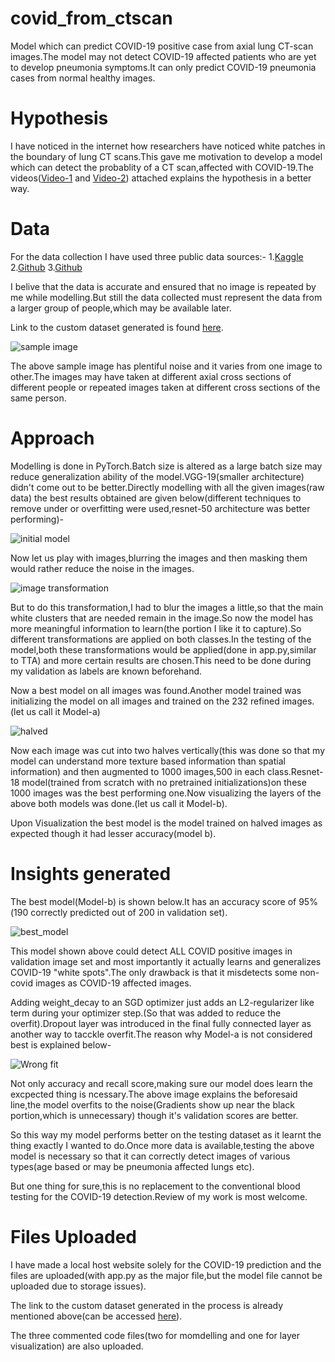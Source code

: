 # covid_from_ctscan
Model which can predict COVID-19 positive case from axial lung CT-scan images.The model may not detect COVID-19 affected patients who are yet to develop pneumonia symptoms.It can only predict COVID-19 pneumonia cases from normal healthy images. 


# Hypothesis
I have noticed in the internet how researchers have noticed white patches in the boundary of lung CT scans.This gave me motivation to develop a model which can detect the probablity of a CT scan,affected with COVID-19.The videos([Video-1](https://youtu.be/3ttAFm9wKPg) and [Video-2](https://youtu.be/xUuNr_EFlBM)) attached explains the hypothesis in a better way.

# Data
For the data collection I have used three public data sources:-
1.[Kaggle](https://www.kaggle.com/luisblanche/covidct)
2.[Github](https://github.com/ieee8023/covid-chestxray-dataset)
3.[Github](https://github.com/shervinmin/DeepCovid/tree/master/data)

I belive that the data is accurate and ensured that  no image is repeated by me while modelling.But still the data collected must represent the data from a larger group of people,which may be available later.


Link to the custom dataset generated is found [here](https://drive.google.com/open?id=1oz2m4DQ4UsKggPm76KKFTqH8Lt8JcxuF).


![sample image](https://github.com/themendu/covid_from_ctscan/blob/master/image_references/screenshots/2020.02.17.20024018-p17-61_3.png)


The above sample image has plentiful noise and it varies from one image to other.The images may have taken at different axial cross sections of different people or repeated images taken at different cross sections of the same person.

# Approach
Modelling is done in PyTorch.Batch size is altered as a large batch size may reduce generalization ability of the model.VGG-19(smaller architecture) didn't come out to be better.Directly modelling with all the given images(raw data) the best results obtained are given below(different techniques to remove under or overfitting were used,resnet-50 architecture was better performing)-

![initial model](https://github.com/themendu/covid_from_ctscan/blob/master/image_references/screenshots/Screenshot%20(38).png)


Now let us play with images,blurring the images and then masking them would rather reduce the noise in the images.


![image transformation](https://github.com/themendu/covid_from_ctscan/blob/master/image_references/screenshots/screenshot.png)


But to do this transformation,I had to blur the images a little,so that the main white clusters that are needed remain in the image.So now the model has more meaningful information to learn(the portion I like it to capture).So different transformations are applied on both classes.In the testing of the model,both these transformations would be applied(done in app.py,similar to TTA) and more certain results are chosen.This need to be done during my validation as labels are known beforehand.

Now a best model on all images was found.Another model trained was initializing the model on all images and trained on the 232 refined images.(let us call it Model-a)


![halved](https://github.com/themendu/covid_from_ctscan/blob/master/image_references/screenshots/res_pos_original_2020.01.24.919183-p27-133._a.png_6914a6da-db59-4386-a0fb-a19ff96dc0d1.png)


Now each image was cut into two halves vertically(this was done so that my model can understand more texture based information than spatial information) and then augmented to 1000 images,500 in each class.Resnet-18 model(trained from scratch with no pretrained initializations)on these 1000 images was the best performing one.Now visualizing the layers of the above both models was done.(let us call it Model-b).

Upon Visualization the best model is the model trained on halved images as expected though it had lesser accuracy(model b).

# Insights generated
The best model(Model-b) is shown below.It has an accuracy score of 95%(190 correctly predicted out of 200 in validation set).

![best_model](https://github.com/themendu/covid_from_ctscan/blob/master/image_references/screenshots/Presentation12.jpg)

This model shown above could detect ALL COVID positive images in validation image set and most importantly it actually learns and generalizes COVID-19 "white spots".The only drawback is that it misdetects some non-covid images as COVID-19 affected images.

Adding weight_decay to an SGD optimizer just adds an L2-regularizer like term during your optimizer step.(So that was added to reduce the overfit).Dropout layer was introduced in the final fully connected layer as another way to tacckle overfit.The reason why Model-a is not considered  best is explained below-

![Wrong fit](https://github.com/themendu/covid_from_ctscan/blob/master/image_references/screenshots/Presentation1.jpg)

Not only accuracy and recall score,making sure our model does learn the excpected thing is ncessary.The above image explains the beforesaid line,the model overfits to the noise(Gradients show up near the black portion,which is unnecessary) though it's validation scores are better.

So this way my model performs better on the testing dataset as it learnt the thing exactly I wanted to do.Once more data is available,testing the above model is necessary so that it can correctly detect images of various types(age based or may be pneumonia affected lungs etc).

But one thing for sure,this is no replacement to the conventional blood testing for the COVID-19 detection.Review of my work is most welcome.

# Files Uploaded
I have made a local host website solely for the COVID-19 prediction and the files are uploaded(with app.py as the major file,but the model file cannot be uploaded due to storage issues).

The link to the custom dataset generated in the process is already mentioned above(can be accessed [here](https://drive.google.com/open?id=1oz2m4DQ4UsKggPm76KKFTqH8Lt8JcxuF)).

The three commented code files(two for momdelling and one for layer visualization) are also uploaded.


